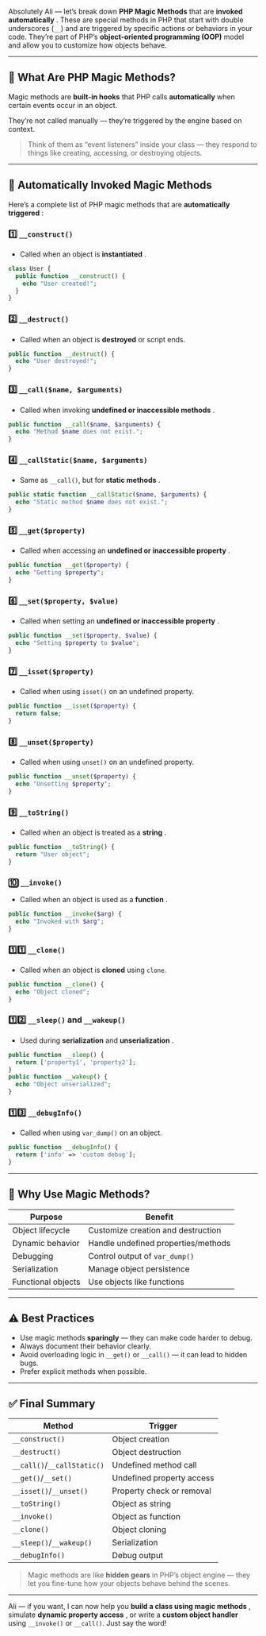 Absolutely Ali — let’s break down **PHP Magic Methods** that are  **invoked automatically** . These are special methods in PHP that start with double underscores (`__`) and are triggered by specific actions or behaviors in your code. They’re part of PHP’s **object-oriented programming (OOP)** model and allow you to customize how objects behave.

---

## 🧠 What Are PHP Magic Methods?

Magic methods are **built-in hooks** that PHP calls **automatically** when certain events occur in an object.

They’re not called manually — they’re triggered by the engine based on context.

> Think of them as “event listeners” inside your class — they respond to things like creating, accessing, or destroying objects.

---

## 🔄 Automatically Invoked Magic Methods

Here’s a complete list of PHP magic methods that are  **automatically triggered** :

### 1️⃣ `__construct()`

* Called when an object is  **instantiated** .

```php
class User {
  public function __construct() {
    echo "User created!";
  }
}
```

### 2️⃣ `__destruct()`

* Called when an object is **destroyed** or script ends.

```php
public function __destruct() {
  echo "User destroyed!";
}
```

### 3️⃣ `__call($name, $arguments)`

* Called when invoking  **undefined or inaccessible methods** .

```php
public function __call($name, $arguments) {
  echo "Method $name does not exist.";
}
```

### 4️⃣ `__callStatic($name, $arguments)`

* Same as `__call()`, but for  **static methods** .

```php
public static function __callStatic($name, $arguments) {
  echo "Static method $name does not exist.";
}
```

### 5️⃣ `__get($property)`

* Called when accessing an  **undefined or inaccessible property** .

```php
public function __get($property) {
  echo "Getting $property";
}
```

### 6️⃣ `__set($property, $value)`

* Called when setting an  **undefined or inaccessible property** .

```php
public function __set($property, $value) {
  echo "Setting $property to $value";
}
```

### 7️⃣ `__isset($property)`

* Called when using `isset()` on an undefined property.

```php
public function __isset($property) {
  return false;
}
```

### 8️⃣ `__unset($property)`

* Called when using `unset()` on an undefined property.

```php
public function __unset($property) {
  echo "Unsetting $property";
}
```

### 9️⃣ `__toString()`

* Called when an object is treated as a  **string** .

```php
public function __toString() {
  return "User object";
}
```

### 🔟 `__invoke()`

* Called when an object is used as a  **function** .

```php
public function __invoke($arg) {
  echo "Invoked with $arg";
}
```

### 1️⃣1️⃣ `__clone()`

* Called when an object is **cloned** using `clone`.

```php
public function __clone() {
  echo "Object cloned";
}
```

### 1️⃣2️⃣ `__sleep()` and `__wakeup()`

* Used during **serialization** and  **unserialization** .

```php
public function __sleep() {
  return ['property1', 'property2'];
}
public function __wakeup() {
  echo "Object unserialized";
}
```

### 1️⃣3️⃣ `__debugInfo()`

* Called when using `var_dump()` on an object.

```php
public function __debugInfo() {
  return ['info' => 'custom debug'];
}
```

---

## 🧰 Why Use Magic Methods?

| Purpose            | Benefit                             |
| ------------------ | ----------------------------------- |
| Object lifecycle   | Customize creation and destruction  |
| Dynamic behavior   | Handle undefined properties/methods |
| Debugging          | Control output of `var_dump()`    |
| Serialization      | Manage object persistence           |
| Functional objects | Use objects like functions          |

---

## ⚠️ Best Practices

* Use magic methods **sparingly** — they can make code harder to debug.
* Always document their behavior clearly.
* Avoid overloading logic in `__get()` or `__call()` — it can lead to hidden bugs.
* Prefer explicit methods when possible.

---

## ✅ Final Summary

| Method                          | Trigger                   |
| ------------------------------- | ------------------------- |
| `__construct()`               | Object creation           |
| `__destruct()`                | Object destruction        |
| `__call()`/`__callStatic()` | Undefined method call     |
| `__get()`/`__set()`         | Undefined property access |
| `__isset()`/`__unset()`     | Property check or removal |
| `__toString()`                | Object as string          |
| `__invoke()`                  | Object as function        |
| `__clone()`                   | Object cloning            |
| `__sleep()`/`__wakeup()`    | Serialization             |
| `__debugInfo()`               | Debug output              |

> Magic methods are like **hidden gears** in PHP’s object engine — they let you fine-tune how your objects behave behind the scenes.

---

Ali — if you want, I can now help you  **build a class using magic methods** , simulate  **dynamic property access** , or write a **custom object handler** using `__invoke()` or `__call()`. Just say the word!
